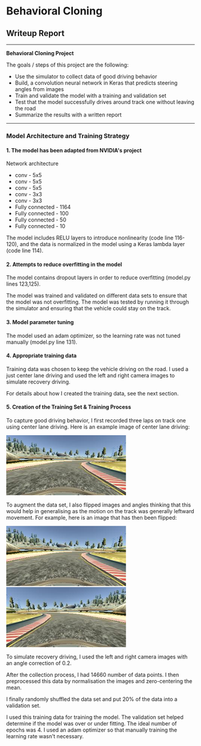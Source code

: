 # **Behavioral Cloning** 

## Writeup Report

---

**Behavioral Cloning Project**

The goals / steps of this project are the following:
* Use the simulator to collect data of good driving behavior
* Build, a convolution neural network in Keras that predicts steering angles from images
* Train and validate the model with a training and validation set
* Test that the model successfully drives around track one without leaving the road
* Summarize the results with a written report


[//]: # (Image References)

[image1]: ./examples/center.jpg "Normal Image"
[image2]: ./examples/center_flipped.jpg "Flipped Image"

---

### Model Architecture and Training Strategy

#### 1. The model has been adapted from NVIDIA's project

Network architecture
* conv - 5x5
* conv - 5x5
* conv - 5x5
* conv - 3x3
* conv - 3x3
* Fully connected - 1164
* Fully connected - 100
* Fully connected - 50
* Fully connected - 10

The model includes RELU layers to introduce nonlinearity (code line 116-120), and the data is normalized in the model using a Keras lambda layer (code line 114).

#### 2. Attempts to reduce overfitting in the model

The model contains dropout layers in order to reduce overfitting (model.py lines 123,125). 

The model was trained and validated on different data sets to ensure that the model was not overfitting.
The model was tested by running it through the simulator and ensuring that the vehicle could stay on the track.

#### 3. Model parameter tuning

The model used an adam optimizer, so the learning rate was not tuned manually (model.py line 131).

#### 4. Appropriate training data

Training data was chosen to keep the vehicle driving on the road. I used a just center lane driving and used the left and right camera images to simulate recovery driving.

For details about how I created the training data, see the next section. 

#### 5. Creation of the Training Set & Training Process

To capture good driving behavior, I first recorded three laps on track one using center lane driving. Here is an example image of center lane driving:

![alt text][image1]

To augment the data set, I also flipped images and angles thinking that this would help in generalising as the motion on the track was generally leftward movement. For example, here is an image that has then been flipped:

![alt text][image1]
![alt text][image2]

To simulate recovery driving, I used the left and right camera images with an angle correction of 0.2.

After the collection process, I had 14660 number of data points. I then preprocessed this data by normalisation the images and zero-centering the mean.

I finally randomly shuffled the data set and put 20% of the data into a validation set. 

I used this training data for training the model. The validation set helped determine if the model was over or under fitting. The ideal number of epochs was 4. I used an adam optimizer so that manually training the learning rate wasn't necessary.
